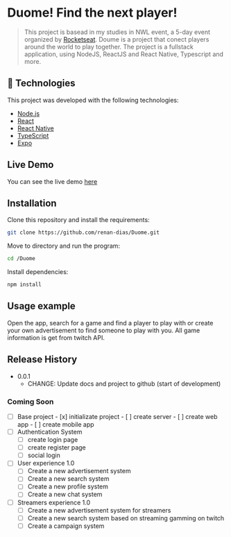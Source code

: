 # Duome! Find the next player!
> This project is basead in my studies in NWL event, a 5-day event organized by [Rocketseat](https://rocketseat.com.br/). Doume is a project that conect players around the world to play together. The project is a fullstack application, using NodeJS, ReactJS and React Native, Typescript and more.

## :rocket: Technologies
This project was developed with the following technologies:
- [Node.js](https://nodejs.org/en/)
- [React](https://reactjs.org)
- [React Native](https://facebook.github.io/react-native/)
- [TypeScript](https://www.typescriptlang.org/)
- [Expo](https://expo.io/)

## Live Demo
You can see the live demo [here](https://duome.vercel.app/)

## Installation

Clone this repository and install the requirements:

```sh
git clone https://github.com/renan-dias/Duome.git
```

Move to directory and run the program:

```sh
cd /Duome
```

Install dependencies:

```sh
npm install
```

## Usage example

Open the app, search for a game and find a player to play with or create your own advertisement to find someone to play with you. All game information is get from twitch API. 

## Release History

* 0.0.1
    * CHANGE: Update docs and project to github (start of development)

### Coming Soon

   - [ ] Base project
    - [x] initializate project
    - [ ] create server
    - [ ] create web app
    - [ ] create mobile app    
 - [ ] Authentication System
    - [ ] create login page
    - [ ] create register page
    - [ ] social login
 - [ ] User experience 1.0
    - [ ] Create a new advertisement system
    - [ ] Create a new search system
    - [ ] Create a new profile system
    - [ ] Create a new chat system
 - [ ] Streamers experience 1.0
    - [ ] Create a new advertisement system for streamers
    - [ ] Create a new search system based on streaming gamming on twitch
    - [ ] Create a campaign system
